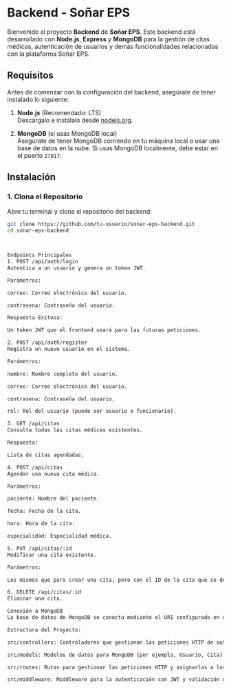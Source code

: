 # Backend - Soñar EPS

Bienvenido al proyecto **Backend** de **Soñar EPS**. Este backend está desarrollado con **Node.js**, **Express** y **MongoDB** para la gestión de citas médicas, autenticación de usuarios y demás funcionalidades relacionadas con la plataforma Soñar EPS.

## Requisitos

Antes de comenzar con la configuración del backend, asegúrate de tener instalado lo siguiente:

1. **Node.js** (Recomendado: LTS)  
   Descárgalo e instálalo desde [nodejs.org](https://nodejs.org/).

2. **MongoDB** (si usas MongoDB local)  
   Asegúrate de tener MongoDB corriendo en tu máquina local o usar una base de datos en la nube. Si usas MongoDB localmente, debe estar en el puerto `27017`.

## Instalación

### 1. Clona el Repositorio

Abre tu terminal y clona el repositorio del backend:

```bash
git clone https://github.com/tu-usuario/sonar-eps-backend.git
cd sonar-eps-backend



Endpoints Principales
1. POST /api/auth/login
Autentica a un usuario y genera un token JWT.

Parámetros:

correo: Correo electrónico del usuario.

contrasena: Contraseña del usuario.

Respuesta Exitosa:

Un token JWT que el frontend usará para las futuras peticiones.

2. POST /api/auth/register
Registra un nuevo usuario en el sistema.

Parámetros:

nombre: Nombre completo del usuario.

correo: Correo electrónico del usuario.

contrasena: Contraseña del usuario.

rol: Rol del usuario (puede ser usuario o funcionario).

3. GET /api/citas
Consulta todas las citas médicas existentes.

Respuesta:

Lista de citas agendadas.

4. POST /api/citas
Agendar una nueva cita médica.

Parámetros:

paciente: Nombre del paciente.

fecha: Fecha de la cita.

hora: Hora de la cita.

especialidad: Especialidad médica.

5. PUT /api/citas/:id
Modificar una cita existente.

Parámetros:

Los mismos que para crear una cita, pero con el ID de la cita que se desea modificar.

6. DELETE /api/citas/:id
Eliminar una cita.

Conexión a MongoDB
La base de datos de MongoDB se conecta mediante el URI configurado en el archivo .env (DB_URI). Asegúrate de que MongoDB esté corriendo en tu máquina o que tengas una instancia de MongoDB en la nube.

Estructura del Proyecto:

src/controllers: Controladores que gestionan las peticiones HTTP de autenticación y citas.

src/models: Modelos de datos para MongoDB (por ejemplo, Usuario, Cita).

src/routes: Rutas para gestionar las peticiones HTTP y asignarlas a los controladores.

src/middleware: Middleware para la autenticación con JWT y validación de datos.

